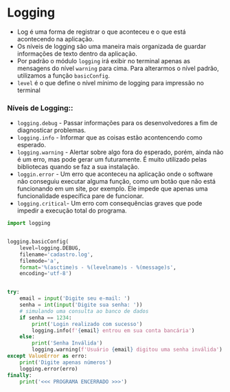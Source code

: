 # Logging


- Log é uma forma de registrar o que aconteceu e o que está acontecendo na aplicação.
- Os níveis de logging são uma maneira mais organizada de guardar informações de texto dentro da aplicação.
- Por padrão o módulo ``logging`` irá exibir no terminal apenas as mensagens do nível ``warning`` para cima. Para alterarmos o nível padrão, utilizamos a função ``basicConfig``.
- ``level`` é o que define o nível mínimo de logging para impressão no terminal

### Níveis de Logging::

- ``logging.debug`` - Passar informações para os desenvolvedores a fim de diagnosticar problemas.
- ``logging.info`` - Informar que as coisas estão acontencendo como esperado.
- ``logging.warning`` - Alertar sobre algo fora do esperado, porém, ainda não é um erro, mas pode gerar um futuramente. É muito utilizado pelas bibliotecas quando se faz a sua instalação.
- ``loggin.error`` - Um erro que aconteceu na aplicação onde o software não conseguiu executar alguma função, como um botão que não está funcionando em um site, por exemplo. Ele impede que apenas uma funcionalidade específica pare de funcionar. 
- ``logging.critical``- Um erro com consequências graves que pode impedir a execução total do programa.


````python
import logging


logging.basicConfig(
    level=logging.DEBUG, 
    filename='cadastro.log',
    filemode='a',
    format='%(asctime)s - %(levelname)s - %(message)s',
    encoding='utf-8')


try:
    email = input('Digite seu e-mail: ')
    senha = int(input('Digite sua senha: '))
    # simulando uma consulta ao banco de dados
    if senha == 1234:
        print('Login realizado com sucesso')
        logging.info(f'{email} entrou em sua conta bancária')
    else:
        print('Senha Inválida')
        logging.warning(f'Usuário {email} digitou uma senha inválida')
except ValueError as erro:
    print('Digite apenas números')
    logging.error(erro)
finally:
    print('<<< PROGRAMA ENCERRADO >>>')
````
